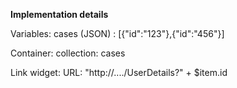 **Implementation details**

Variables:
cases (JSON) : [{"id":"123"},{"id":"456"}]

Container:
collection: cases

Link widget:
URL: "http://..../UserDetails?" + $item.id

